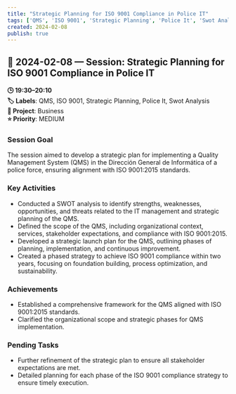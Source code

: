 ```yaml
---
title: "Strategic Planning for ISO 9001 Compliance in Police IT"
tags: ['QMS', 'ISO 9001', 'Strategic Planning', 'Police It', 'Swot Analysis']
created: 2024-02-08
publish: true
---
```


## 📅 2024-02-08 — Session: Strategic Planning for ISO 9001 Compliance in Police IT

**🕒 19:30–20:10**  
**🏷️ Labels**: QMS, ISO 9001, Strategic Planning, Police It, Swot Analysis  
**📂 Project**: Business  
**⭐ Priority**: MEDIUM  


### Session Goal
The session aimed to develop a strategic plan for implementing a Quality Management System (QMS) in the Dirección General de Informática of a police force, ensuring alignment with ISO 9001:2015 standards.

### Key Activities
- Conducted a SWOT analysis to identify strengths, weaknesses, opportunities, and threats related to the IT management and strategic planning of the QMS.
- Defined the scope of the QMS, including organizational context, services, stakeholder expectations, and compliance with ISO 9001:2015.
- Developed a strategic launch plan for the QMS, outlining phases of planning, implementation, and continuous improvement.
- Created a phased strategy to achieve ISO 9001 compliance within two years, focusing on foundation building, process optimization, and sustainability.

### Achievements
- Established a comprehensive framework for the QMS aligned with ISO 9001:2015 standards.
- Clarified the organizational scope and strategic phases for QMS implementation.

### Pending Tasks
- Further refinement of the strategic plan to ensure all stakeholder expectations are met.
- Detailed planning for each phase of the ISO 9001 compliance strategy to ensure timely execution.
